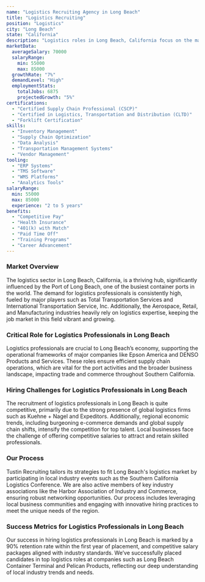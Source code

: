 ```yaml
---
name: "Logistics Recruiting Agency in Long Beach"
title: "Logistics Recruiting"
position: "Logistics"
city: "Long Beach"
state: "California"
description: "Logistics roles in Long Beach, California focus on the management, coordination, and transportation of goods, taking advantage of one of the largest ports in the United States."
marketData:
  averageSalary: 70000
  salaryRange:
    min: 55000
    max: 85000
  growthRate: "7%"
  demandLevel: "High"
  employmentStats:
    totalJobs: 6875
    projectedGrowth: "5%"
certifications:
  - "Certified Supply Chain Professional (CSCP)"
  - "Certified in Logistics, Transportation and Distribution (CLTD)"
  - "Forklift Certification"
skills:
  - "Inventory Management"
  - "Supply Chain Optimization"
  - "Data Analysis"
  - "Transportation Management Systems"
  - "Vendor Management"
tooling:
  - "ERP Systems"
  - "TMS Software"
  - "WMS Platforms"
  - "Analytics Tools"
salaryRange:
  min: 55000
  max: 85000
  experience: "2 to 5 years"
benefits:
  - "Competitive Pay"
  - "Health Insurance"
  - "401(k) with Match"
  - "Paid Time Off"
  - "Training Programs"
  - "Career Advancement"
---
```


### Market Overview
The logistics sector in Long Beach, California, is a thriving hub, significantly influenced by the Port of Long Beach, one of the busiest container ports in the world. The demand for logistics professionals is consistently high, fueled by major players such as Total Transportation Services and International Transportation Service, Inc. Additionally, the Aerospace, Retail, and Manufacturing industries heavily rely on logistics expertise, keeping the job market in this field vibrant and growing.
### Critical Role for Logistics Professionals in Long Beach
Logistics professionals are crucial to Long Beach’s economy, supporting the operational frameworks of major companies like Epson America and DENSO Products and Services. These roles ensure efficient supply chain operations, which are vital for the port activities and the broader business landscape, impacting trade and commerce throughout Southern California.

### Hiring Challenges for Logistics Professionals in Long Beach
The recruitment of logistics professionals in Long Beach is quite competitive, primarily due to the strong presence of global logistics firms such as Kuehne + Nagel and Expeditors. Additionally, regional economic trends, including burgeoning e-commerce demands and global supply chain shifts, intensify the competition for top talent. Local businesses face the challenge of offering competitive salaries to attract and retain skilled professionals.

### Our Process
Tustin Recruiting tailors its strategies to fit Long Beach's logistics market by participating in local industry events such as the Southern California Logistics Conference. We are also active members of key industry associations like the Harbor Association of Industry and Commerce, ensuring robust networking opportunities. Our process includes leveraging local business communities and engaging with innovative hiring practices to meet the unique needs of the region.

### Success Metrics for Logistics Professionals in Long Beach
Our success in hiring logistics professionals in Long Beach is marked by a 90% retention rate within the first year of placement, and competitive salary packages aligned with industry standards. We’ve successfully placed candidates in top logistics roles at companies such as Long Beach Container Terminal and Pelican Products, reflecting our deep understanding of local industry trends and needs.